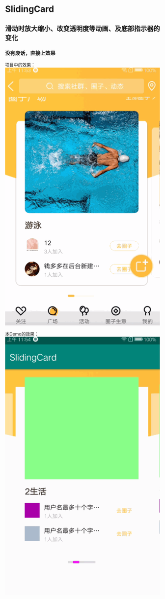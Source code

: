 # SlidingCard
## 滑动时放大缩小、改变透明度等动画、及底部指示器的变化

### 没有废话，直接上效果
项目中的效果：
![截图1](https://github.com/wardenlzr/SlidingCard/blob/master/screenshot/project.gif)

本Demo的效果：
![截图1](https://github.com/wardenlzr/SlidingCard/blob/master/screenshot/demo.gif)